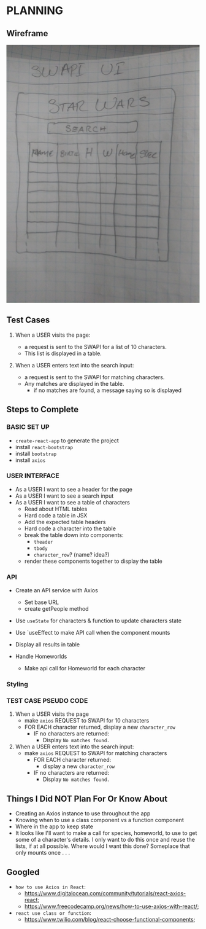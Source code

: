 # PLANNING

## Wireframe

![](./swapi_wireframe.jpg)

## Test Cases

1. When a USER visits the page:

   - a request is sent to the SWAPI for a list of 10 characters.
   - This list is displayed in a table.

2. When a USER enters text into the search input:
   - a request is sent to the SWAPI for matching characters.
   - Any matches are displayed in the table.
     - if no matches are found, a message saying so is displayed

## Steps to Complete

### BASIC SET UP

- `create-react-app` to generate the project
- install `react-bootstrap`
- install `bootstrap`
- install `axios`

### USER INTERFACE

- As a USER I want to see a header for the page
- As a USER I want to see a search input
- As a USER I want to see a table of characters
  - Read about HTML tables
  - Hard code a table in JSX
  - Add the expected table headers
  - Hard code a character into the table
  - break the table down into components:
    - `theader`
    - `tbody`
    - `character_row`? (name? idea?)
  - render these components together to display the table

### API

- Create an API service with Axios
  - Set base URL
  - create getPeople method
- Use `useState` for characters & function to update characters state
- Use `useEffect to make API call when the component mounts
- Display all results in table

- Handle Homeworlds
  - Make api call for Homeworld for each character

### Styling

### TEST CASE PSEUDO CODE

1. When a USER visits the page
   - make `axios` REQUEST to SWAPI for 10 characters
   - FOR EACH character returned, display a new `character_row`
     - IF no characters are returned:
       - Display `No matches found.`
2. When a USER enters text into the search input:
   - make `axios` REQUEST to SWAPI for matching characters
     - FOR EACH character returned:
       - display a new `character_row`
     - IF no characters are returned:
       - Display `No matches found.`

## Things I Did NOT Plan For Or Know About

- Creating an Axios instance to use throughout the app
- Knowing when to use a class component vs a function component
- Where in the app to keep state
- It looks like I'll want to make a call for species, homeworld, to use to get some of a character's details. I only want to do this once and reuse the lists, if at all possible. Where would I want this done? Someplace that only mounts once . . .

## Googled

- `how to use Axios in React`:
  - https://www.digitalocean.com/community/tutorials/react-axios-react;
  - https://www.freecodecamp.org/news/how-to-use-axios-with-react/;
- `react use class or function`:
  - https://www.twilio.com/blog/react-choose-functional-components;
